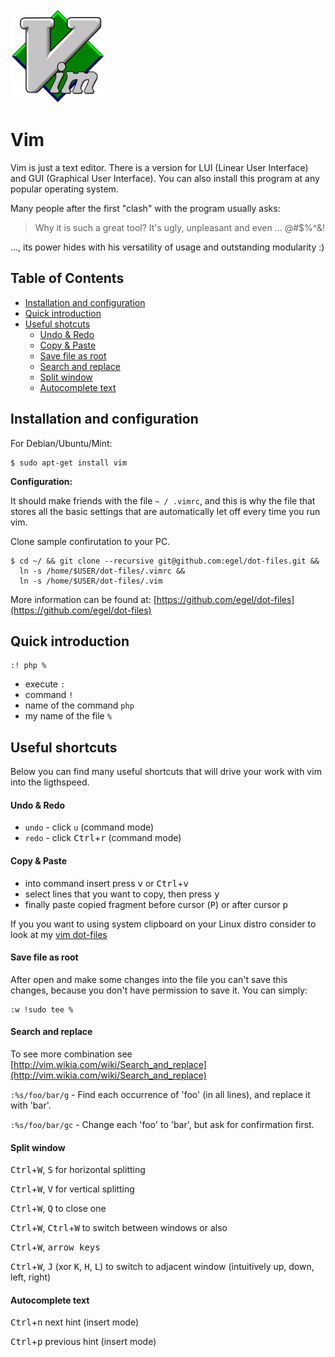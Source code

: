 <img src="img/Vim_logo.png" title="Vim - The ultimate text editor" width="150" />

# Vim
Vim is just a text editor. There is a version for LUI (Linear User Interface) and GUI (Graphical User Interface). You can also install this program at any popular operating system.

Many people after the first "clash" with the program usually asks:

> Why it is such a great tool? It's ugly, unpleasant and even ... @#$%^&!

..., its power hides with his versatility of usage and outstanding modularity :)


## Table of Contents
  * [Installation and configuration](#installation-and-configuration)
  * [Quick introduction](#quick-introduction)
  * [Useful shotcuts](#useful-shortcuts)
    - [Undo & Redo](#undo--redo)
    - [Copy & Paste](#copy--paste)
    - [Save file as root](#save-file-as-root)
    - [Search and replace](#search-and-replace)
    - [Split window](#split-window)
    - [Autocomplete text](#autocomplete-text)


## <a name="#installation-and-configuration">Installation and configuration</a>
For Debian/Ubuntu/Mint:

    $ sudo apt-get install vim


**Configuration:**

It should make friends with the file `~ / .vimrc`, and this is why the file that stores all the basic settings that are automatically let off every time you run vim.

Clone sample confirutation to your PC.

    $ cd ~/ && git clone --recursive git@github.com:egel/dot-files.git &&
      ln -s /home/$USER/dot-files/.vimrc &&
      ln -s /home/$USER/dot-files/.vim

More information can be found at: [https://github.com/egel/dot-files](https://github.com/egel/dot-files)

## <a name="#quick-installation">Quick introduction</a>

    :! php %

  * execute `:`
  * command `!`
  * name of the command `php`
  * my name of the file `%`


## <a name="#useful-shortcuts">Useful shortcuts</a>
Below you can find many useful shortcuts that will drive your work with vim into the ligthspeed.

#### <a name="#undo-and-redo">Undo & Redo</a>

  * `undo` - click `u` (command mode)
  * `redo` - click <kbd>Ctrl</kbd>+<kbd>r</kbd> (command mode)


#### <a name="#copy-and-paste">Copy & Paste</a>

  - into command insert press <kbd>v</kbd> or <kbd>Ctrl</kbd>+<kbd>v</kbd>
  - select lines that you want to copy, then press <kbd>y</kbd>
  - finally paste copied fragment before cursor (<kbd>P</kbd>) or after cursor <kbd>p</kbd>

If you you want to using system clipboard on your Linux distro consider to look at my [vim dot-files](egel-dot-files-repo)


#### <a name="#save-file-as-root">Save file as root</a>
After open and make some changes into the file you can't save this changes, because you don't have permission to save it. You can simply:

    :w !sudo tee %


#### <a name="#search-and-replace">Search and replace</a>
To see more combination see [http://vim.wikia.com/wiki/Search_and_replace](http://vim.wikia.com/wiki/Search_and_replace)

`:%s/foo/bar/g` - Find each occurrence of 'foo' (in all lines), and replace it with 'bar'.

`:%s/foo/bar/gc` - Change each 'foo' to 'bar', but ask for confirmation first.


#### <a name="#split-window">Split window</a>

<kbd>Ctrl</kbd>+<kbd>W</kbd>, <kbd>S</kbd> for horizontal splitting

<kbd>Ctrl</kbd>+<kbd>W</kbd>, <kbd>V</kbd> for vertical splitting

<kbd>Ctrl</kbd>+<kbd>W</kbd>, <kbd>Q</kbd> to close one

<kbd>Ctrl</kbd>+<kbd>W</kbd>, <kbd>Ctrl</kbd>+<kbd>W</kbd> to switch between windows or also

<kbd>Ctrl</kbd>+<kbd>W</kbd>, <kbd>arrow keys</kbd>

<kbd>Ctrl</kbd>+<kbd>W</kbd>, <kbd>J</kbd> (xor <kbd>K</kbd>, <kbd>H</kbd>, <kbd>L</kbd>) to switch to adjacent window (intuitively up, down, left, right)


#### <a name="#autocomplete-text">Autocomplete text</a>

<kbd>Ctrl</kbd>+<kbd>n</kbd> next hint (insert mode)

<kbd>Ctrl</kbd>+<kbd>p</kbd> previous hint (insert mode)


<!-- General links -->
 [egel-dot-files-repo]: https://github.com/egel/dot-files
